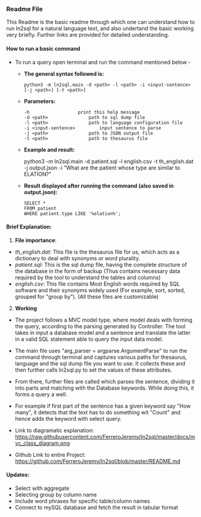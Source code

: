 ### Readme File
This Readme is the basic readme through which one can understand how to run ln2sql for a natural language text, and also undertand the basic working very briefly. Further links are provided for detailed understanding.

#### How to run a basic command 
* To run a query open terminal and run the command mentioned below -
  * **The general syntax followed is:**  
         
        python3 -m ln2sql.main -d <path> -l <path> -i <input-sentence> [-j <path>] [-t <path>]
  * **Parameters:**

        -h					print this help message
        -d <path>				path to sql dump file
        -l <path>				path to language configuration file
        -i <input-sentence>			input sentence to parse
        -j <path>				path to JSON output file
        -t <path>				path to thesaurus file
  *  **Example and result:**  
               
		python3 -m ln2sql.main -d patient.sql -l english.csv -t th_english.dat -j output.json -i "What are the patient whose type are similar to ELATION?"

  * **Result displayed after running the command (also saved in output.json):**  

		SELECT *
		FROM patient
		WHERE patient.type LIKE '%elation%';


#### Brief Explanation:

1. **File importance**:
* *th_english.dat*: This file is the thesaurus file for us, which acts as a dictionary to deal with synonyms or word plurality. 
* *patient.sql*: This is the sql dump file, having the complete structure of the database in the form of backup (Thus contains necessary data required by the tool to understand the tables and columns)
* *english.csv*: This file contains Most English words required by SQL software and their synonyms widely used (For example, sort, sorted, grouped for "group by").
(All these files are customizable)

2. **Working**
* The project follows a MVC model type, where model deals with forming the query, according to the parsing generated by Controller. The tool takes in input a database model and a sentence and translate the latter in a valid SQL statement able to query the input data model.

* The main file uses "arg_parser = argparse.ArgumentParse" to run the command through terminal and captures various paths for thesaurus, language and the sql dump file you want to use. It collects these and then further calls ln2sql.py to set the values of these attributes.

* From there, further files are called which parses the sentence, dividing it into parts and matching with the Database keywords. While doing this, it forms a query a well. 

* For example if first part of the sentence has a given keyword say "How many", it detects that the text has to do something wit "Count" and hence adds the keyword with select query.

* Link to diagramatic explanation: https://raw.githubusercontent.com/FerreroJeremy/ln2sql/master/docs/mvc_class_diagram.png

* Github Link to entire Project: https://github.com/FerreroJeremy/ln2sql/blob/master/README.md

#### Updates:

* Select with aggregate
* Selecting group by column name
* Include word phrases for specific table/column names
* Connect to mySQL database and fetch the result in tabular format




